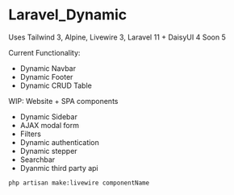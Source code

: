 # Laravel_Dynamic

Uses Tailwind 3, Alpine, Livewire 3, Laravel 11 + DaisyUI 4 Soon 5

Current Functionality:
- Dynamic Navbar
- Dynamic Footer
- Dynamic CRUD Table

WIP: Website + SPA components
- Dynamic Sidebar
- AJAX modal form
- Filters
- Dynamic authentication
- Dynamic stepper
- Searchbar
- Dyanmic third party api

```
php artisan make:livewire componentName
```
